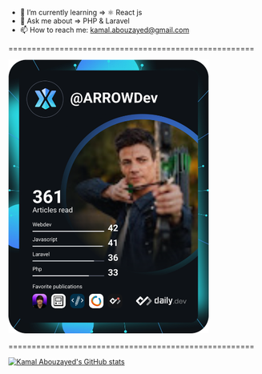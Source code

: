 <!--
**Kamal-Abouzayed/Kamal-Abouzayed** is a ✨ _special_ ✨ repository because its `README.md` (this file) appears on your GitHub profile.

Here are some ideas to get you started:
-->

<!-- - 🔭 I’m currently working on ... -->
- 🌱 I’m currently learning => ⚛️ React js
- 💬 Ask me about => PHP & Laravel
- 📫 How to reach me: kamal.abouzayed@gmail.com
<!-- - 👯 I’m looking to collaborate on ... -->
<!-- - 🤔 I’m looking for help with ... -->
<!-- - 😄 Pronouns: ... -->
<!-- - ⚡ Fun fact: ... -->

=====================================================


<a href="https://app.daily.dev/ARROWDev"><img src="https://github.com/Kamal-Abouzayed/Kamal-Abouzayed/blob/main/devcard.svg" width="400" alt="Kamal Abouzayed's Dev Card"/></a>


=====================================================


[![Kamal Abouzayed's GitHub stats](https://github-readme-stats.vercel.app/api?username=Kamal-Abouzayed)](https://github.com/anuraghazra/github-readme-stats)
